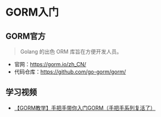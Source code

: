 # GORM入门

## GORM官方

> Golang 的出色 ORM 库旨在方便开发人员。

- 官网：<https://gorm.io/zh_CN/>
- 代码仓库：<https://github.com/go-gorm/gorm/>

## 学习视频

- [【GORM教学】手把手带你入门GORM（手把手系列复活了）](https://www.bilibili.com/video/BV1E64y1472a)
